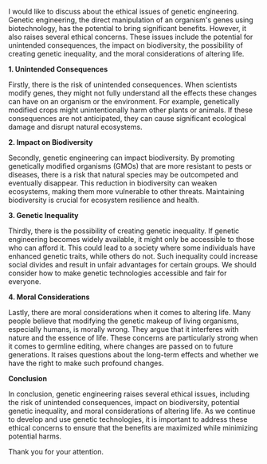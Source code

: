I would like to discuss about the ethical issues of genetic engineering. Genetic engineering, the direct manipulation of an organism's genes using biotechnology, has the potential to bring significant benefits. However, it also raises several ethical concerns. These issues include the potential for unintended consequences, the impact on biodiversity, the possibility of creating genetic inequality, and the moral considerations of altering life.

**1. Unintended Consequences**

Firstly, there is the risk of unintended consequences. When scientists modify genes, they might not fully understand all the effects these changes can have on an organism or the environment. For example, genetically modified crops might unintentionally harm other plants or animals. If these consequences are not anticipated, they can cause significant ecological damage and disrupt natural ecosystems.

**2. Impact on Biodiversity**

Secondly, genetic engineering can impact biodiversity. By promoting genetically modified organisms (GMOs) that are more resistant to pests or diseases, there is a risk that natural species may be outcompeted and eventually disappear. This reduction in biodiversity can weaken ecosystems, making them more vulnerable to other threats. Maintaining biodiversity is crucial for ecosystem resilience and health.

**3. Genetic Inequality**

Thirdly, there is the possibility of creating genetic inequality. If genetic engineering becomes widely available, it might only be accessible to those who can afford it. This could lead to a society where some individuals have enhanced genetic traits, while others do not. Such inequality could increase social divides and result in unfair advantages for certain groups. We should consider how to make genetic technologies accessible and fair for everyone.

**4. Moral Considerations**

Lastly, there are moral considerations when it comes to altering life. Many people believe that modifying the genetic makeup of living organisms, especially humans, is morally wrong. They argue that it interferes with nature and the essence of life. These concerns are particularly strong when it comes to germline editing, where changes are passed on to future generations. It raises questions about the long-term effects and whether we have the right to make such profound changes.

**Conclusion**

In conclusion, genetic engineering raises several ethical issues, including the risk of unintended consequences, impact on biodiversity, potential genetic inequality, and moral considerations of altering life. As we continue to develop and use genetic technologies, it is important to address these ethical concerns to ensure that the benefits are maximized while minimizing potential harms.

Thank you for your attention.